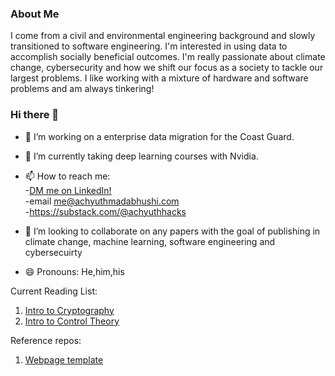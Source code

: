 ### About Me

I come from a civil and environmental engineering background and slowly transitioned to software engineering. I'm interested in using data to accomplish socially beneficial outcomes. I'm really passionate about climate change, cybersecurity and how we shift our focus as a society to tackle our largest problems. I like working with a mixture of hardware and software problems and am always tinkering!


### Hi there 👋

- 🔭 I’m working on a enterprise data migration for the Coast Guard.
- 🌱 I’m currently taking deep learning courses with Nvidia.
- 📫 How to reach me: \
      -[DM me on LinkedIn!](https://www.linkedin.com/in/achyuthmadabhushi/)\
      -email me@achyuthmadabhushi.com \
      -https://substack.com/@achyuthhacks 

- 👯 I’m looking to collaborate on any papers with the goal of publishing in climate change, machine learning, software engineering and cybersecuirty
- 😄 Pronouns: He,him,his

Current Reading List:
1. [Intro to Cryptography](https://www.cs.cornell.edu/courses/cs4830/2010fa/lecnotes.pdf)
2. [Intro to Control Theory](https://ieeexplore.ieee.org/stamp/stamp.jsp?tp=&arnumber=506395)

Reference repos:
1. [Webpage template](https://github.com/zirafa/simple-website-template)